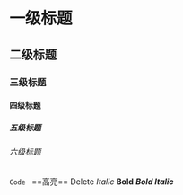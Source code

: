 # 一级标题
## 二级标题
### 三级标题
#### 四级标题
##### 五级标题
###### 六级标题

`Code `
==高亮==
~~Delete~~
*Italic*
**Bold**
***Bold Italic***




